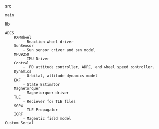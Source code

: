src
    
    main

lib
    
    ADCS
        RXNWheel
            - Reaction wheel driver
        SunSensor  
            - Sun sensor driver and sun model
        MPU9250
            - IMU Driver  
        Control
            -  PD attitude controller, ADRC, and wheel speed controller.
        Dynamics
            - Orbital, attitude dynamics model
        EKF
            - State Estimator
        Magnetorquer
            - Magnetorquer driver
        TLE
            - Reciever for TLE files
        SGP4
            - TLE Propagator
        IGRF         
            - Magentic field model
    Custom Serial
